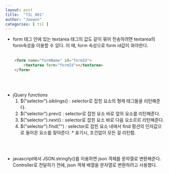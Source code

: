 ```yaml
---
layout: post
title:  "TIL 001"
author: "Jaewon"
categories: [ til ]
---
```



- form 태그 안에 있는 textarea 태그의 값도 같이 묶어 전송하려면 textarea의 form속성을 이용할 수 있다. 이 때, form 속성으로 form id값이 와야한다.
<br><br>
```HTML
    <form name="formName" id="formId">
        <textarea form="formId"></textarea>
    </form>
```
<br><br>

- jQuery functions 
    1. $("selector").siblings() : selector로 잡힌 요소의 형제 태그들을 리턴해준다.
    2. $("selector").prev() : selector로 잡힌 요소 바로 앞의 요소를 리턴해준다.
    3. $("selector").next() : selector로 잡힌 요소 바로 다음 요소르르 리턴해준다.
    4. $("selector").find("") : selector로 잡힌 요소 내에서 find 펑션의 인자값으로 들어온 요소를 찾아준다. * 표기시, 조건없이 모든 걸 리턴함.

<br><br>

- javascript에서 JSON.stringfy()를 이용하면 json 객체를 문자열로 변환해준다. Controller로 전달하기 전에, json 객체 배열을 문자열로 변환하려고 사용했다.

<br><br>
